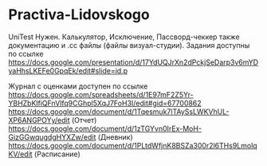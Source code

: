 # Practiva-Lidovskogo
UniTest Нужен. Калькулятор, Исключение, Пассворд-чеккер также документацию и .сс файлы (файлы визуал-студии). Задания доступны по ссылке https://docs.google.com/presentation/d/17YdUQJrXn2dPckjSeDarp3v6mYDyaHhsLKEFe0GpqEk/edit#slide=id.p

Журнал с оценками доступен по ссылке https://docs.google.com/spreadsheets/d/1E97mF2Z5Yr-YBHZbKlfiQFnVlfq9CGhpl5XqJ7FoH3I/edit#gid=67700862
https://docs.google.com/document/d/1Tqesmuk7lTAySsLWKVhUL-XP6ANGPOYy/edit (Отчет)
https://docs.google.com/document/d/1zTGYvn0IrEx-MoH-GizGGwqugdgHYXZw/edit (Дневник)
https://docs.google.com/document/d/1PLtdWfjnK8BSZa300r2l6THs9LmolqKV/edit (Расписание)
